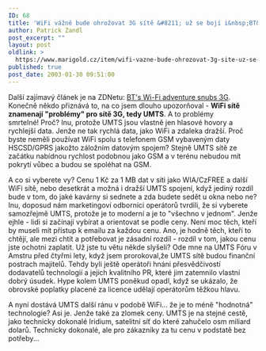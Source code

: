 ```yaml
---
ID: 68
title: 'WiFi vážně bude ohrožovat 3G sítě &#8211; už se bojí i&nbsp;BT&#8230;'
author: Patrick Zandl
post_excerpt: ""
layout: post
oldlink: >
  https://www.marigold.cz/item/wifi-vazne-bude-ohrozovat-3g-site-uz-se-boji-i-bt
published: true
post_date: 2003-01-30 09:51:00
---
```

<p>
Další zajímavý článek je na ZDNetu: <A href="http://news.zdnet.co.uk/story/0,,t269-s2129548,00.html?rtag=marigold" target=_blank>BT's Wi-Fi adventure snubs 3G</A>. Konečně někdo přiznává to, na co jsem dlouho upozorňoval - <STRONG>WiFi sítě znamenají "problémy" pro sítě 3G, tedy UMTS</STRONG>. A to problémy smrtelné!&#160;Proč? Inu, protože UMTS jsou vlastně jen hlasové hovory a rychlejší data. Jenže ne tak rychlá data, jako WiFi a zdaleka dražší. Proč byste neměli používat WiFi spolu s telefonem GSM vybaveným daty HSCSD/GPRS jakožto záložním datovým spojem? Stejně UMTS sítě ze začátku nabídnou rychlost podobnou jako GSM a v terénu nebudou mít pokrytí vůbec a budou se spoléhat na GSM. </p>

<p>
A co si vyberete vy? Cenu 1 Kč za 1 MB dat v síti jako WIA/CzFREE a další WiFi sítě, nebo desetkrát a možná i dražší UMTS spojení, když jediný rozdíl bude v tom, do jaké kavárny si sednete a zda budete sedět u okna nebo ne? Inu, doposud nám marketingoví odborníci operátorů tvrdili, že si vyberete samozřejmě UMTS, protože je to moderní a je to "všechno v jednom". Jenže ejhle - lidi si začínají vybírat a orientovat se podle ceny. Není moc těch, kteří by museli mít přístup k emailu za každou cenu. Ano, je hodně těch, kteří to chtějí, ale mezi chtít a potřebovat je zásadní rozdíl - rozdíl v tom, jakou cenu jste ochotni zaplatit. Už jste tu větu někde slyšeli? Ode mne na UMTS Fóru v Amstru před čtyřmi lety, když jsem prorokoval,že UMTS sítě budou finanční postrach majitelů. Tehdy byli ještě operátoři hnáni přesvědčivostí dodavatelů technologií a jejich kvalitního PR, které jim zatemnilo vlastní dobrý úsudek. Hype kolem UMTS poněkud opadl, když se ukázalo, že obrovské poplatky placené za licence udělají operátorům těžkou hlavu. </p>

<p>
A nyní dostává UMTS další ránu v podobě WiFi... že je to méně "hodnotná" technologie? Asi je. Jenže také za zlomek ceny. UMTS je na stejné cestě, jako technicky dokonalé Iridium, satelitní síť do které zahučelo osm miliard dolarů. Technicky dokonalé, ale pro zákazníky za tu cenu v podstatě bez potřeby...</p>
